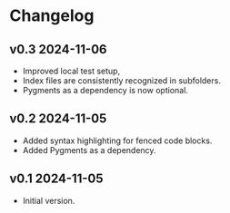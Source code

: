 # Changelog

## v0.3 2024-11-06

- Improved local test setup,
- Index files are consistently recognized in subfolders.
- Pygments as a dependency is now optional.

## v0.2 2024-11-05

- Added syntax highlighting for fenced code blocks.
- Added Pygments as a dependency.

## v0.1 2024-11-05

- Initial version.